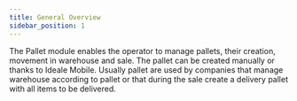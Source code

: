 ```yaml
---
title: General Overview
sidebar_position: 1
---
```


The Pallet module enables the operator to manage pallets, their creation, movement in warehouse and sale. The pallet can be created manually or thanks to Ideale Mobile. Usually pallet are used by companies that manage warehouse according to pallet or that during the sale create a delivery pallet with all items to be delivered.






